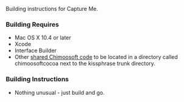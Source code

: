 Building instructions for Capture Me.

### Building Requires ###
  * Mac OS X 10.4 or later
  * Xcode
  * Interface Builder
  * Other [shared Chimoosoft code](http://code.google.com/p/chimoosoftcocoa/) to be located in a directory called chimoosoftcocoa next to the kissphrase trunk directory.

### Building Instructions ###
  * Nothing unusual - just build and go.